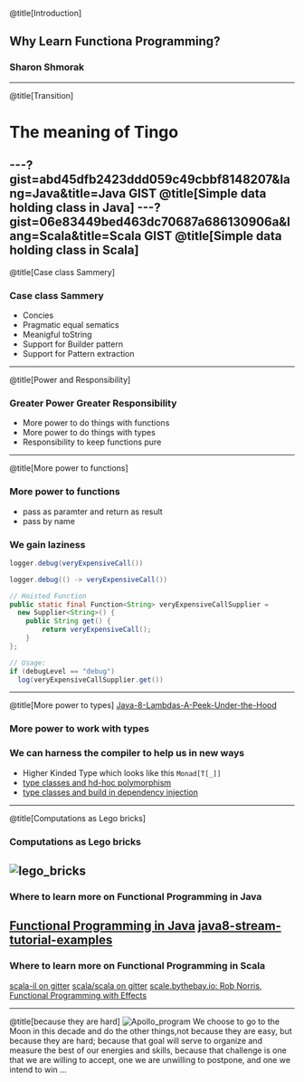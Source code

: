 @title[Introduction]
## Why Learn Functiona Programming?

### Sharon Shmorak
---
@title[Transition]
# The meaning of Tingo
---?gist=abd45dfb2423ddd059c49cbbf8148207&lang=Java&title=Java GIST
@title[Simple data holding class in Java]
---?gist=06e83449bed463dc70687a686130906a&lang=Scala&title=Scala GIST
@title[Simple data holding class in Scala]
---
@title[Case class Sammery]
### Case class Sammery
* Concies
* Pragmatic equal sematics 
* Meanigful toString
* Support for Builder pattern
* Support for Pattern extraction
---
@title[Power and Responsibility]
### Greater Power Greater Responsibility
* More power to do things with functions
* More power to do things with types 
* Responsibility to keep functions pure
---
@title[More power to functions]
### More power to functions 
* pass as paramter and return as result
* pass by name 
### We gain laziness
```java
logger.debug(veryExpensiveCall())
```
```java
logger.debug(() -> veryExpensiveCall())
```
```java
// Hoisted Function
public static final Function<String> veryExpensiveCallSupplier = 
  new Supplier<String>() {
    public String get() {
        return veryExpensiveCall();
    }
}; 

// Usage:
if (debugLevel == "debug")
  log(veryExpensiveCallSupplier.get())
```
---
@title[More power to types]
[Java-8-Lambdas-A-Peek-Under-the-Hood](https://www.infoq.com/articles/Java-8-Lambdas-A-Peek-Under-the-Hood)
### More power to work with types
### We can harness the compiler to help us in new ways
* Higher Kinded Type which looks like this ```Monad[T[_]]```
* [type classes and hd-hoc polymorphism](https://www.youtube.com/watch?v=1e9tcymPl7w)
* [type classes and build in dependency injection](https://www.youtube.com/watch?v=ZasXwtTRkio)
---
@title[Computations as Lego bricks]
### Computations as Lego bricks
![lego_bricks](https://upload.wikimedia.org/wikipedia/commons/0/0f/2_duplo_lego_bricks.jpg)
---
### Where to learn more on Functional Programming in Java
[Functional Programming in Java](https://www.youtube.com/watch?v=TCJdc9SYwlQ)
[java8-stream-tutorial-examples](http://winterbe.com/posts/2014/07/31/java8-stream-tutorial-examples/)
---
### Where to learn more on Functional Programming in Scala
[scala-il on gitter](https://gitter.im/scala-il/Lobby)
[scala/scala on gitter](https://gitter.im/scala/scala)
[scale.bythebay.io: Rob Norris, Functional Programming with Effects](https://www.youtube.com/watch?v=po3wmq4S15A)

---
@title[because they are hard]
![Apollo_program](https://goo.gl/images/cn6bJm)
We choose to go to the Moon in this decade and do the other things,not because they are easy, but because they are hard; because that goal will serve to organize and measure the best of our energies and skills, because that challenge is one that we are willing to accept, one we are unwilling to postpone, and one we intend to win ...
